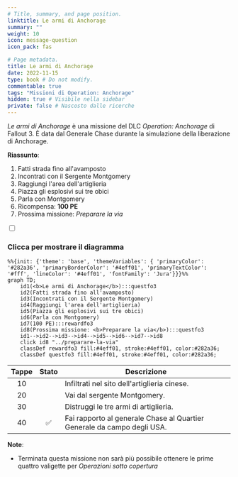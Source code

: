 ```yaml
---
# Title, summary, and page position.
linktitle: Le armi di Anchorage
summary: ""
weight: 10
icon: message-question
icon_pack: fas

# Page metadata.
title: Le armi di Anchorage
date: 2022-11-15
type: book # Do not modify.
commentable: true
tags: "Missioni di Operation: Anchorage"
hidden: true # Visibile nella sidebar
private: false # Nascosto dalle ricerche
---
```


<div class="fo3">

*Le armi di Anchorage* è una missione del DLC *Operation: Anchorage* di Fallout 3. È data dal Generale Chase durante la simulazione della liberazione di Anchorage.

**Riassunto**:
1. Fatti strada fino all'avamposto
2. Incontrati con il Sergente Montgomery
3. Raggiungi l'area dell'artiglieria
4. Piazza gli esplosivi sui tre obici
5. Parla con Montgomery
6. Ricompensa: **100 PE**
7. Prossima missione: *Preparare la via*


<section class="chart-collapse">
<input type="checkbox" name="collapse2" id="handle2">
<h3 class="handle">
<label for="handle2">Clicca per mostrare il diagramma</label>
</h3>
<div class="content">

```mermaid
%%{init: {'theme': 'base', 'themeVariables': { 'primaryColor': '#282a36', 'primaryBorderColor': '#4eff01', 'primaryTextColor': '#fff', 'lineColor': '#4eff01', 'fontFamily': 'Jura'}}}%%
graph TD;
    id1(<b>Le armi di Anchorage</b>):::questfo3
    id2(Fatti strada fino all'avamposto)
    id3(Incontrati con il Sergente Montgomery)
    id4(Raggiungi l'area dell'artiglieria)
    id5(Piazza gli esplosivi sui tre obici)
    id6(Parla con Montgomery)
    id7(100 PE):::rewardfo3
    id8(Prossima missione: <b>Preparare la via</b>):::questfo3
    id1-->id2-->id3-->id4-->id5-->id6-->id7-->id8
    click id8 "../preparare-la-via"
    classDef rewardfo3 fill:#4eff01, stroke:#4eff01, color:#282a36;
    classDef questfo3 fill:#4eff01, stroke:#4eff01, color:#282a36;
```

</div>
</section>

| Tappe |       Stato        | Descrizione |
| :---: | :----------------: | ----------- |
|  10     |                    |  Infiltrati nel sito dell'artiglieria cinese.           |
|  20     |                    | Vai dal sergente Montgomery.            |
|   30    |                    | Distruggi le tre armi di artiglieria.            |
|    40   |  :white_check_mark:                  |  Fai rapporto al generale Chase al Quartier Generale da campo degli USA.           |




**Note**:
- Terminata questa missione non sarà più possibile ottenere le prime quattro valigette per *Operazioni sotto copertura*


</div>